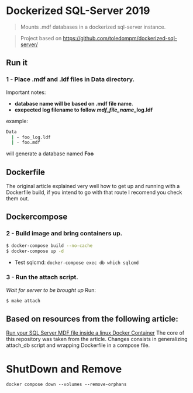 # Dockerized SQL-Server 2019

> Mounts .mdf databases in a dockerized sql-server instance.

> Project based on https://github.com/toledompm/dockerized-sql-server/

## Run it
### 1 - Place .mdf and .ldf files in Data directory.
Important notes:
  - **database name will be based on .mdf file name**.
  - **exepected log filename to follow *mdf_file_name*_log.ldf**

example:

``` bash
Data
  | - foo_log.ldf
  | - foo.mdf
```

will generate a database named **Foo**

## Dockerfile
The original article explained very well how to get up and running with a Dockerfile build, if you intend to go with that route I recomend you check them out.

## Dockercompose
### 2 - Build image and bring containers up.

``` bash
$ docker-compose build --no-cache
$ docker-compose up -d
```

- Test sqlcmd: `docker-compose exec db which sqlcmd`

### 3 - Run the attach script.

*Wait for server to be brought up*
Run:
``` bash
$ make attach
```

## Based on resources from the following article:
[Run your SQL Server MDF file inside a linux Docker Container](https://www.mobilize.net/blog/run-your-sql-server-mdf-file-inside-a-linux-docker-container)
The core of this repository was taken from the article. Changes consists in generalizing attach_db script and wrapping Dockerfile in a compose file.

# ShutDown and Remove
```
docker compose down --volumes --remove-orphans
```
